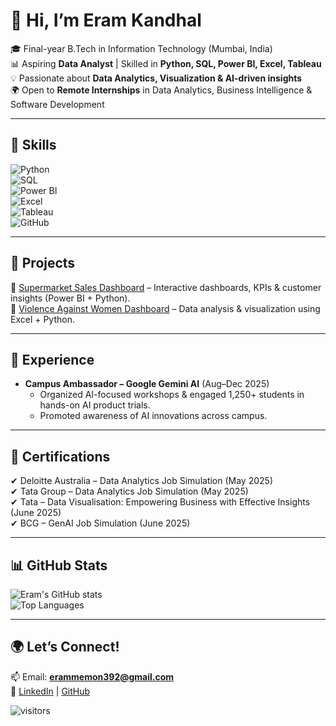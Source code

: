 # 👋 Hi, I’m Eram Kandhal  

🎓 Final-year B.Tech in Information Technology (Mumbai, India)  
📊 Aspiring **Data Analyst** | Skilled in **Python, SQL, Power BI, Excel, Tableau**  
💡 Passionate about **Data Analytics, Visualization & AI-driven insights**  
🌍 Open to **Remote Internships** in Data Analytics, Business Intelligence & Software Development  

---

## 🔧 Skills  
![Python](https://img.shields.io/badge/Python-3776AB?style=for-the-badge&logo=python&logoColor=white)  
![SQL](https://img.shields.io/badge/SQL-336791?style=for-the-badge&logo=postgresql&logoColor=white)  
![Power BI](https://img.shields.io/badge/PowerBI-F2C811?style=for-the-badge&logo=powerbi&logoColor=black)  
![Excel](https://img.shields.io/badge/Excel-217346?style=for-the-badge&logo=microsoft-excel&logoColor=white)  
![Tableau](https://img.shields.io/badge/Tableau-E97627?style=for-the-badge&logo=tableau&logoColor=white)  
![GitHub](https://img.shields.io/badge/GitHub-181717?style=for-the-badge&logo=github&logoColor=white)  

---

## 🚀 Projects  
🔹 [Supermarket Sales Dashboard](https://github.com/ermemon12/supermarket-sales-dashboard) – Interactive dashboards, KPIs & customer insights (Power BI + Python).  
🔹 [Violence Against Women Dashboard](https://github.com/ermemon12/violence-against-women-dashboard) – Data analysis & visualization using Excel + Python.  

---

## 🎯 Experience  
- **Campus Ambassador – Google Gemini AI** (Aug–Dec 2025)  
  - Organized AI-focused workshops & engaged 1,250+ students in hands-on AI product trials.  
  - Promoted awareness of AI innovations across campus.  

---

## 📜 Certifications  
✔ Deloitte Australia – Data Analytics Job Simulation (May 2025)  
✔ Tata Group – Data Analytics Job Simulation (May 2025)  
✔ Tata – Data Visualisation: Empowering Business with Effective Insights (June 2025)  
✔ BCG – GenAI Job Simulation (June 2025)  


---

## 📊 GitHub Stats  
![Eram's GitHub stats](https://github-readme-stats.vercel.app/api?username=ermemon12&show_icons=true&theme=tokyonight)  
![Top Languages](https://github-readme-stats.vercel.app/api/top-langs/?username=ermemon12&layout=compact&theme=tokyonight)  

---

## 🌍 Let’s Connect!  
📫 Email: **erammemon392@gmail.com**  
🔗 [LinkedIn](https://www.linkedin.com/in/eram-kandhal-46580b310/) | [GitHub](https://github.com/ermemon12)  

![visitors](https://komarev.com/ghpvc/?username=ermemon12&color=blue&style=flat-square)
